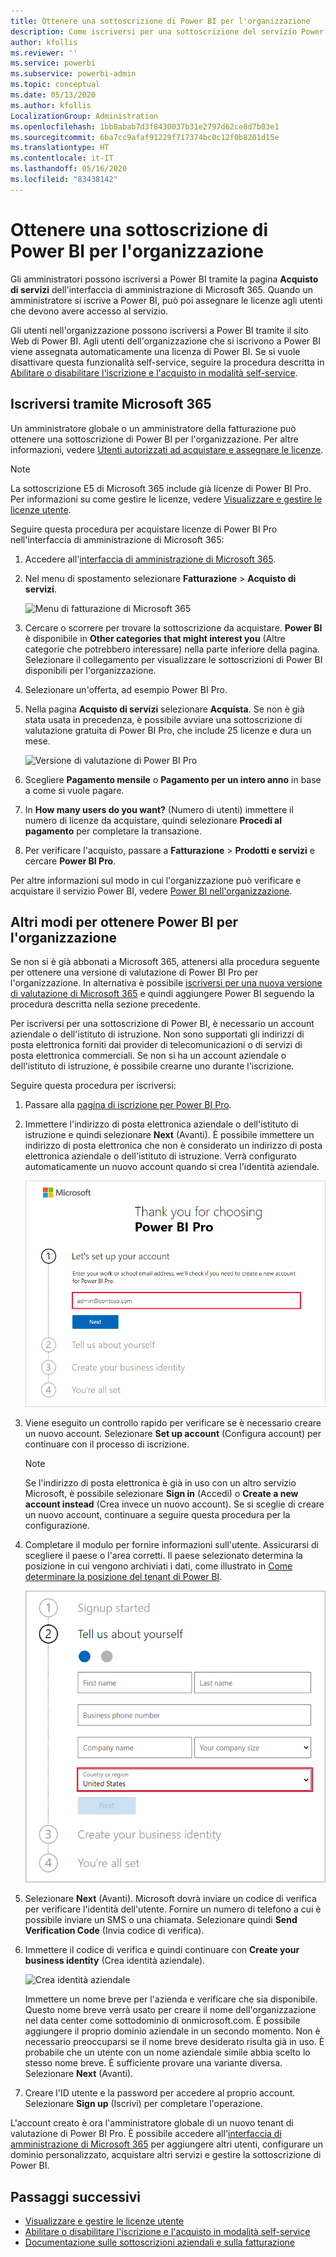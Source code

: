 ```yaml
---
title: Ottenere una sottoscrizione di Power BI per l'organizzazione
description: Come iscriversi per una sottoscrizione del servizio Power BI come amministratore e acquistare licenze in blocco.
author: kfollis
ms.reviewer: ''
ms.service: powerbi
ms.subservice: powerbi-admin
ms.topic: conceptual
ms.date: 05/13/2020
ms.author: kfollis
LocalizationGroup: Administration
ms.openlocfilehash: 1bb8abab7d3f8430037b31e2797d62ce8d7b03e1
ms.sourcegitcommit: 6ba7cc9afaf91229f717374bc0c12f0b8201d15e
ms.translationtype: HT
ms.contentlocale: it-IT
ms.lasthandoff: 05/16/2020
ms.locfileid: "83438142"
---
```

# <a name="get-a-power-bi-subscription-for-your-organization"></a>Ottenere una sottoscrizione di Power BI per l'organizzazione

Gli amministratori possono iscriversi a Power BI tramite la pagina **Acquisto di servizi** dell'interfaccia di amministrazione di Microsoft 365. Quando un amministratore si iscrive a Power BI, può poi assegnare le licenze agli utenti che devono avere accesso al servizio.

Gli utenti nell'organizzazione possono iscriversi a Power BI tramite il sito Web di Power BI. Agli utenti dell'organizzazione che si iscrivono a Power BI viene assegnata automaticamente una licenza di Power BI. Se si vuole disattivare questa funzionalità self-service, seguire la procedura descritta in [Abilitare o disabilitare l'iscrizione e l'acquisto in modalità self-service](service-admin-disable-self-service.md).

## <a name="sign-up-through-microsoft-365"></a>Iscriversi tramite Microsoft 365

Un amministratore globale o un amministratore della fatturazione può ottenere una sottoscrizione di Power BI per l'organizzazione. Per altre informazioni, vedere [Utenti autorizzati ad acquistare e assegnare le licenze](service-admin-licensing-organization.md#who-can-purchase-and-assign-licenses).

> [!NOTE]
>
> La sottoscrizione E5 di Microsoft 365 include già licenze di Power BI Pro. Per informazioni su come gestire le licenze, vedere [Visualizzare e gestire le licenze utente](service-admin-manage-licenses.md).
>
>

Seguire questa procedura per acquistare licenze di Power BI Pro nell'interfaccia di amministrazione di Microsoft 365:

1. Accedere all'[interfaccia di amministrazione di Microsoft 365](https://admin.microsoft.com).

2. Nel menu di spostamento selezionare **Fatturazione** > **Acquisto di servizi**.
  
   ![Menu di fatturazione di Microsoft 365](media/service-admin-org-subscription/m365-billing-menu.png)

3. Cercare o scorrere per trovare la sottoscrizione da acquistare. **Power BI** è disponibile in **Other categories that might interest you** (Altre categorie che potrebbero interessare) nella parte inferiore della pagina. Selezionare il collegamento per visualizzare le sottoscrizioni di Power BI disponibili per l'organizzazione.

4. Selezionare un'offerta, ad esempio Power BI Pro.

5. Nella pagina **Acquisto di servizi** selezionare **Acquista**. Se non è già stata usata in precedenza, è possibile avviare una sottoscrizione di valutazione gratuita di Power BI Pro, che include 25 licenze e dura un mese.

   ![Versione di valutazione di Power BI Pro](media/service-admin-org-subscription/m365-org-free-trial-pro.png)

6. Scegliere **Pagamento mensile** o **Pagamento per un intero anno** in base a come si vuole pagare.

7. In **How many users do you want?** (Numero di utenti) immettere il numero di licenze da acquistare, quindi selezionare **Procedi al pagamento** per completare la transazione.

8. Per verificare l'acquisto, passare a **Fatturazione** > **Prodotti e servizi** e cercare **Power BI Pro**.

Per altre informazioni sul modo in cui l'organizzazione può verificare e acquistare il servizio Power BI, vedere [Power BI nell'organizzazione](https://docs.microsoft.com/microsoft-365/admin/misc/power-bi-in-your-organization?view=o365-worldwide).

## <a name="more-ways-to-get-power-bi-for-your-organization"></a>Altri modi per ottenere Power BI per l'organizzazione

Se non si è già abbonati a Microsoft 365, attenersi alla procedura seguente per ottenere una versione di valutazione di Power BI Pro per l'organizzazione. In alternativa è possibile [iscriversi per una nuova versione di valutazione di Microsoft 365](service-admin-signing-up-for-power-bi-with-a-new-office-365-trial.md) e quindi aggiungere Power BI seguendo la procedura descritta nella sezione precedente.

Per iscriversi per una sottoscrizione di Power BI, è necessario un account aziendale o dell'istituto di istruzione. Non sono supportati gli indirizzi di posta elettronica forniti dai provider di telecomunicazioni o di servizi di posta elettronica commerciali. Se non si ha un account aziendale o dell'istituto di istruzione, è possibile crearne uno durante l'iscrizione.

Seguire questa procedura per iscriversi:

1. Passare alla [pagina di iscrizione per Power BI Pro](https://signup.microsoft.com/create-account/signup?OfferId=d59682f3-3e3b-4686-9c00-7c7c1c736085&ali=1&products=d59682f3-3e3b-4686-9c00-7c7c1c736085). 

2. Immettere l'indirizzo di posta elettronica aziendale o dell'istituto di istruzione e quindi selezionare **Next** (Avanti). È possibile immettere un indirizzo di posta elettronica che non è considerato un indirizzo di posta elettronica aziendale o dell'istituto di istruzione. Verrà configurato automaticamente un nuovo account quando si crea l'identità aziendale.

   ![Iscrizione a Power BI Pro](media/service-admin-org-subscription/power-bi-pro-admins.png)

3. Viene eseguito un controllo rapido per verificare se è necessario creare un nuovo account. Selezionare **Set up account** (Configura account) per continuare con il processo di iscrizione.

   > [!NOTE]
   >Se l'indirizzo di posta elettronica è già in uso con un altro servizio Microsoft, è possibile selezionare **Sign in** (Accedi) o **Create a new account instead** (Crea invece un nuovo account). Se si sceglie di creare un nuovo account, continuare a seguire questa procedura per la configurazione.
>
>
 
4. Completare il modulo per fornire informazioni sull'utente. Assicurarsi di scegliere il paese o l'area corretti. Il paese selezionato determina la posizione in cui vengono archiviati i dati, come illustrato in [Come determinare la posizione del tenant di Power BI](service-admin-where-is-my-tenant-located.md#how-to-determine-where-your-power-bi-tenant-is-located).

   ![Informazioni sull'utente](media/service-admin-org-subscription/tell-about-yourself.png)

5. Selezionare **Next** (Avanti). Microsoft dovrà inviare un codice di verifica per verificare l'identità dell'utente. Fornire un numero di telefono a cui è possibile inviare un SMS o una chiamata. Selezionare quindi **Send Verification Code** (Invia codice di verifica).

6. Immettere il codice di verifica e quindi continuare con **Create your business identity** (Crea identità aziendale).

   ![Crea identità aziendale](media/service-admin-org-subscription/business-identity.png)

    Immettere un nome breve per l'azienda e verificare che sia disponibile. Questo nome breve verrà usato per creare il nome dell'organizzazione nel data center come sottodominio di onmicrosoft.com. È possibile aggiungere il proprio dominio aziendale in un secondo momento. Non è necessario preoccuparsi se il nome breve desiderato risulta già in uso. È probabile che un utente con un nome aziendale simile abbia scelto lo stesso nome breve. È sufficiente provare una variante diversa. Selezionare **Next** (Avanti).
    
7. Creare l'ID utente e la password per accedere al proprio account. Selezionare **Sign up** (Iscrivi) per completare l'operazione.

L'account creato è ora l'amministratore globale di un nuovo tenant di valutazione di Power BI Pro. È possibile accedere all'[interfaccia di amministrazione di Microsoft 365](https://admin.microsoft.com) per aggiungere altri utenti, configurare un dominio personalizzato, acquistare altri servizi e gestire la sottoscrizione di Power BI.

## <a name="next-steps"></a>Passaggi successivi

- [Visualizzare e gestire le licenze utente](service-admin-manage-licenses.md)
- [Abilitare o disabilitare l'iscrizione e l'acquisto in modalità self-service](service-admin-disable-self-service.md)
- [Documentazione sulle sottoscrizioni aziendali e sulla fatturazione](https://docs.microsoft.com/microsoft-365/commerce/?view=o365-worldwide)
